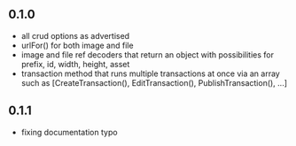 ## 0.1.0

- all crud options as advertised
- urlFor() for both image and file
- image and file ref decoders that return an object with possibilities for prefix, id, width, height, asset
- transaction method that runs multiple transactions at once via an array such as [CreateTransaction(), EditTransaction(), PublishTransaction(), ...]

## 0.1.1

- fixing documentation typo